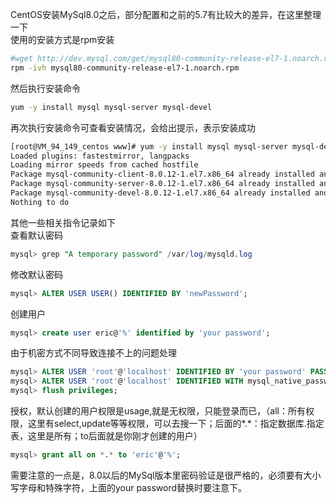 CentOS安装MySql8.0之后，部分配置和之前的5.7有比较大的差异，在这里整理一下  
使用的安装方式是rpm安装

```bash
#wget http://dev.mysql.com/get/mysql80-community-release-el7-1.noarch.rpm  
rpm -ivh mysql80-community-release-el7-1.noarch.rpm  
```
然后执行安装命令
```bash
yum -y install mysql mysql-server mysql-devel  
```
再次执行安装命令可查看安装情况，会给出提示，表示安装成功
```bash
[root@VM_94_149_centos www]# yum -y install mysql mysql-server mysql-devel
Loaded plugins: fastestmirror, langpacks
Loading mirror speeds from cached hostfile
Package mysql-community-client-8.0.12-1.el7.x86_64 already installed and latest version
Package mysql-community-server-8.0.12-1.el7.x86_64 already installed and latest version
Package mysql-community-devel-8.0.12-1.el7.x86_64 already installed and latest version
Nothing to do
```
其他一些相关指令记录如下  
查看默认密码

```sql
mysql> grep "A temporary password" /var/log/mysqld.log
```
修改默认密码
```sql
mysql> ALTER USER USER() IDENTIFIED BY 'newPassword';
```
创建用户
```sql
mysql> create user eric@'%' identified by 'your password';
```
由于机密方式不同导致连接不上的问题处理
```sql
mysql> ALTER USER 'root'@'localhost' IDENTIFIED BY 'your password' PASSWORD EXPIRE NEVER;
mysql> ALTER USER 'root'@'localhost' IDENTIFIED WITH mysql_native_password BY 'your password';
mysql> flush privileges;
```
授权，默认创建的用户权限是usage,就是无权限，只能登录而已，（all：所有权限，这里有select,update等等权限，可以去搜一下；后面的*.*：指定数据库.指定表，这里是所有；to后面就是你刚才创建的用户）
```sql
mysql> grant all on *.* to 'eric'@'%';
```
需要注意的一点是，8.0以后的MySql版本里密码验证是很严格的，必须要有大小写字母和特殊字符，上面的your password替换时要注意下。